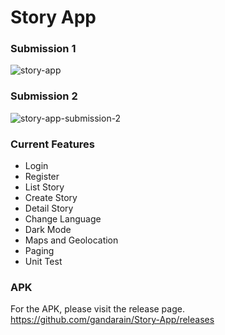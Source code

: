 # Story App

### Submission 1

![story-app](https://user-images.githubusercontent.com/27923352/197810156-344b5160-5b75-4679-8ba0-9c7394544761.gif)

### Submission 2

![story-app-submission-2](https://user-images.githubusercontent.com/27923352/202879726-c9cf79ff-01b3-4c77-82ad-78ec5d7a990f.gif)

### Current Features
- Login
- Register
- List Story
- Create Story
- Detail Story
- Change Language
- Dark Mode
- Maps and Geolocation
- Paging
- Unit Test

### APK
For the APK, please visit the release page. <br/>
https://github.com/gandarain/Story-App/releases
